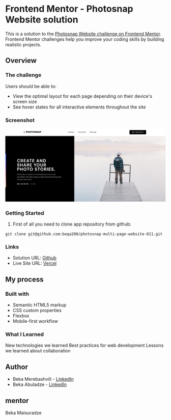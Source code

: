 # Frontend Mentor - Photosnap Website solution

This is a solution to the [Photosnap Website challenge on Frontend Mentor](https://www.frontendmentor.io/challenges/photosnap-multipage-website-nMDSrNmNW). Frontend Mentor challenges help you improve your coding skills by building realistic projects.

## Overview

### The challenge

Users should be able to:

- View the optimal layout for each page depending on their device's screen size
- See hover states for all interactive elements throughout the site

### Screenshot

![](./preview.PNG)

### Getting Started

1. First of all you need to clone app repository from github:

```
git clone git@github.com:beqa200/photosnap-multi-page-website-011.git
```

### Links

- Solution URL: [Github](https://github.com/beqa200/photosnap-multi-page-website-011.git)
- Live Site URL: [Vercel](https://photosnap-multi-page-website-011.vercel.app/)

## My process

### Built with

- Semantic HTML5 markup
- CSS custom properties
- Flexbox
- Mobile-first workflow

### What I Learned

New technologies we learned
Best practices for web development
Lessons we learned about collaboration

## Author

- Beka Merebashvili - [LinkedIn](https://www.linkedin.com/in/beka-merebashvili-a04554248/)
- Beka Abuladze - [LinkedIn](https://www.linkedin.com/in/beka-abuladze-50a344217/)

## mentor

Beka Maisuradze 
